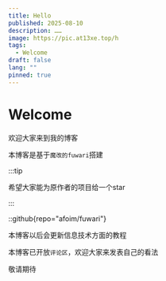 ```yaml
---
title: Hello
published: 2025-08-10
description: ……
image: https://pic.at13xe.top/h
tags:
  - Welcome
draft: false
lang: ""
pinned: true
---
```

# Welcome

欢迎大家来到我的博客

本博客是基于`魔改的fuwari`搭建

:::tip

希望大家能为原作者的项目给一个star

:::

::github{repo="afoim/fuwari"}

本博客以后会更新信息技术方面的教程

本博客已开放`评论区`，欢迎大家来发表自己的看法

敬请期待
